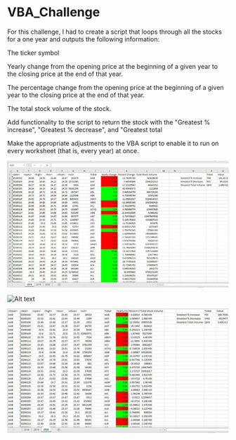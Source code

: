 # VBA_Challenge

For this challenge, I had to create a script that loops through all the stocks for a one year and outputs the following information: 

The ticker symbol

Yearly change from the opening price at the beginning of a given year to the closing price at the end of that year.

The percentage change from the opening price at the beginning of a given year to the closing price at the end of that year.

The total stock volume of the stock.

Add functionality to the script to return the stock with the "Greatest % increase", "Greatest % decrease", and "Greatest total

Make the appropriate adjustments to the VBA script to enable it to run on every worksheet (that is, every year) at once.

![Alt text](VBA_Challenge_2018.JPG)

![Alt text](VBA_Challenge_2019-1.JPG)

![Alt text](VBA_Challenge_2020.JPG)